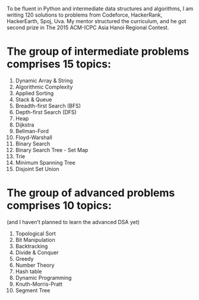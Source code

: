 To be fluent in Python and intermediate data structures and algorithms, I am writing 120 solutions to problems from Codeforce, HackerRank, HackerEarth, Spoj, Uva. My mentor structured the curriculum, and he got second prize in The 2015 ACM-ICPC Asia Hanoi Regional Contest.

# The group of intermediate problems comprises 15 topics:
  1. Dynamic Array & String
  2. Algorithmic Complexity
  3. Applied Sorting
  4. Stack & Queue
  5. Breadth-first Search (BFS)
  6. Depth-first Search	(DFS)
  7. Heap
  8. Dijkstra
  9. Bellman-Ford
  10. Floyd-Warshall
  11. Binary Search
  12. Binary Search Tree - Set Map
  13. Trie
  14. Minimum Spanning Tree
  15. Disjoint Set Union

# The group of advanced problems comprises 10 topics:
(and I haven't planned to learn the advanced DSA yet)

  1. Topological Sort 
  2. Bit Manipulation
  3. Backtracking 
  4. Divide & Conquer
  5. Greedy 
  6. Number Theory
  7. Hash table 
  8. Dynamic Programming
  9. Knuth-Morris-Pratt 
  10. Segment Tree
